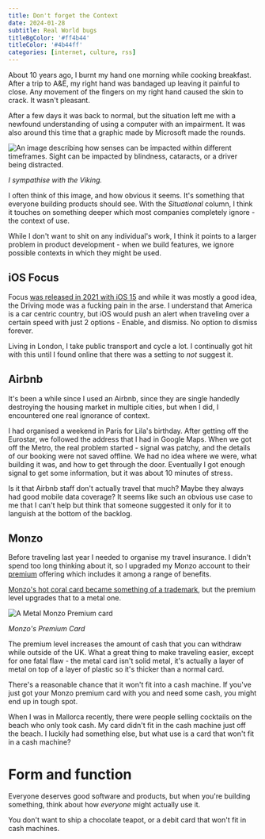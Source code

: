 ```yaml
---
title: Don't forget the Context
date: 2024-01-28
subtitle: Real World bugs
titleBgColor: '#ff4b44'
titleColor: '#4b44ff'
categories: [internet, culture, rss]
---
```


About 10 years ago, I burnt my hand one morning while cooking breakfast. After a trip to A&E, my right hand was bandaged up leaving it painful to close. Any movement of the fingers on my right hand caused the skin to crack. It wasn't pleasant.

After a few days it was back to normal, but the situation left me with a newfound understanding of using a computer with an impairment. It was also around this time that a graphic made by Microsoft made the rounds.

![An image describing how senses can be impacted within different timeframes. Sight can be impacted by blindness, cataracts, or a driver being distracted.](/images/blog/dont-forget-the-context/inclusive_design.jpg)

_I sympathise with the Viking._

I often think of this image, and how obvious it seems. It's something that everyone building products should see. With the _Situational_ column, I think it touches on something deeper which most companies completely ignore - the context of use.

While I don't want to shit on any individual's work, I think it points to a larger problem in product development - when we build features, we ignore possible contexts in which they might be used.

## iOS Focus

Focus [was released in 2021 with iOS 15](https://www.theverge.com/22726456/ios-15-iphone-focus-distractions-how-to) and while it was mostly a good idea, the Driving mode was a fucking pain in the arse. I understand that America is a car centric country, but iOS would push an alert when traveling over a certain speed with just 2 options - Enable, and dismiss. No option to dismiss forever.

Living in London, I take public transport and cycle a lot. I continually got hit with this until I found online that there was a setting to _not_ suggest it.

## Airbnb

It's been a while since I used an Airbnb, since they are single handedly destroying the housing market in multiple cities, but when I did, I encountered one real ignorance of context.

I had organised a weekend in Paris for Lila's birthday. After getting off the Eurostar, we followed the address that I had in Google Maps. When we got off the Metro, the real problem started - signal was patchy, and the details of our booking were not saved offline. We had no idea where we were, what building it was, and how to get through the door. Eventually I got enough signal to get some information, but it was about 10 minutes of stress.

Is it that Airbnb staff don't actually travel that much? Maybe they always had good mobile data coverage? It seems like such an obvious use case to me that I can't help but think that someone suggested it only for it to languish at the bottom of the backlog.

## Monzo

Before traveling last year I needed to organise my travel insurance. I didn't spend too long thinking about it, so I upgraded my Monzo account to their [premium](https://monzo.com/monzo-premium/) offering which includes it among a range of benefits.

[Monzo's hot coral card became something of a trademark](https://www.wired.co.uk/article/monzo-card-design), but the premium level upgrades that to a metal one.

![A Metal Monzo Premium card](/images/blog/dont-forget-the-context/monzo_premium.jpg)

_Monzo's Premium Card_

The premium level increases the amount of cash that you can withdraw while outside of the UK. What a great thing to make traveling easier, except for one fatal flaw - the metal card isn't solid metal, it's actually a layer of metal on top of a layer of plastic so it's thicker than a normal card.

There's a reasonable chance that it won't fit into a cash machine. If you've just got your Monzo premium card with you and need some cash, you might end up in tough spot.

When I was in Mallorca recently, there were people selling cocktails on the beach who only took cash. My card didn't fit in the cash machine just off the beach. I luckily had something else, but what use is a card that won't fit in a cash machine?

# Form and function

Everyone deserves good software and products, but when you're building something, think about how _everyone_ might actually use it.

You don't want to ship a chocolate teapot, or a debit card that won't fit in cash machines.
